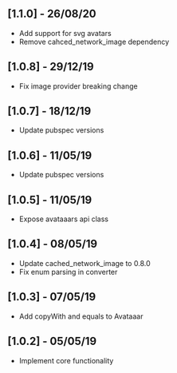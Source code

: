 ## [1.1.0] - 26/08/20

* Add support for svg avatars
* Remove cahced_network_image dependency

## [1.0.8] - 29/12/19

* Fix image provider breaking change

## [1.0.7] - 18/12/19

* Update pubspec versions

## [1.0.6] - 11/05/19

* Update pubspec versions

## [1.0.5] - 11/05/19

* Expose avataaars api class

## [1.0.4] - 08/05/19

* Update cached_network_image to 0.8.0
* Fix enum parsing in converter

## [1.0.3] - 07/05/19

* Add copyWith and equals to Avataaar

## [1.0.2] - 05/05/19

* Implement core functionality
